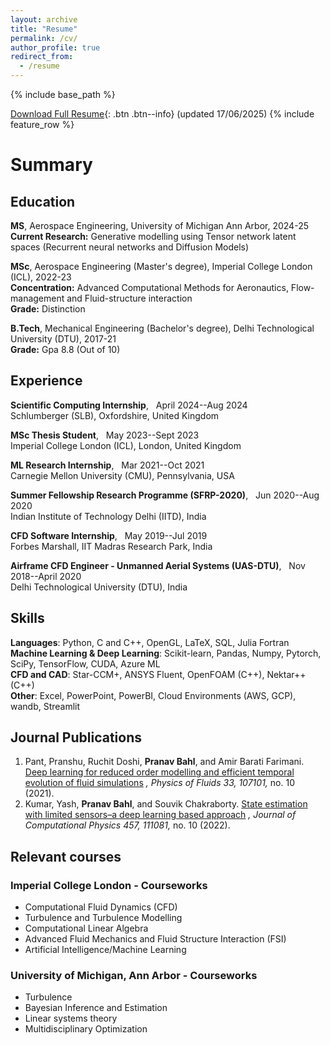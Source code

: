 ```yaml
---
layout: archive
title: "Resume"
permalink: /cv/
author_profile: true
redirect_from:
  - /resume
---
```


{% include base_path %}

[Download Full Resume](/images/PhysicsX.pdf){: .btn .btn--info} (updated 17/06/2025)
{% include feature_row %}


# Summary
## Education
**MS**, Aerospace Engineering, University of Michigan Ann Arbor, 2024-25
<br />
**Current Research:** Generative modelling using Tensor network latent spaces (Recurrent neural networks and Diffusion Models)
<br />


**MSc**, Aerospace Engineering (Master's degree), Imperial College London (ICL), 2022-23
<br /> 
**Concentration:** Advanced Computational Methods for Aeronautics, Flow-management and Fluid-structure interaction
<br /> 
**Grade:** Distinction 

**B.Tech**, Mechanical Engineering (Bachelor's degree), Delhi Technological University (DTU), 2017-21 
<br /> 
**Grade:** Gpa 8.8 (Out of 10)

## Experience
**Scientific Computing Internship**,  &nbsp; April 2024--Aug 2024 <br />
Schlumberger (SLB), Oxfordshire, United Kingdom

**MSc Thesis Student**,  &nbsp; May 2023--Sept 2023 <br />
Imperial College London (ICL), London, United Kingdom

**ML Research Internship**,  &nbsp; Mar 2021--Oct 2021 <br />
Carnegie Mellon University (CMU), Pennsylvania, USA

**Summer Fellowship Research Programme (SFRP-2020)**,  &nbsp; Jun 2020--Aug 2020 <br />
Indian Institute of Technology Delhi (IITD), India

**CFD Software Internship**,  &nbsp; May 2019--Jul 2019 <br />
Forbes Marshall, IIT Madras Research Park, India

**Airframe CFD Engineer - Unmanned Aerial Systems (UAS-DTU)**,  &nbsp; Nov 2018--April 2020 <br />
Delhi Technological University (DTU), India

## Skills

**Languages**: Python, C and C++, OpenGL, LaTeX, SQL, Julia Fortran <br />
**Machine Learning & Deep Learning**: Scikit-learn, Pandas, Numpy, Pytorch, SciPy, TensorFlow, CUDA, Azure ML <br />
**CFD and CAD**:  Star-CCM+, ANSYS Fluent, OpenFOAM (C++), Nektar++ (C++) <br />
**Other**: Excel, PowerPoint, PowerBI, Cloud Environments (AWS, GCP), wandb, Streamlit

## Journal Publications
1. Pant, Pranshu, Ruchit Doshi, **Pranav Bahl**, and Amir Barati Farimani. [Deep learning for reduced order modelling and efficient temporal evolution of fluid simulations](https://pranavsciml.github.io/publication/POF_Y2021) *, Physics of Fluids 33, 107101,* no. 10 (2021).
1. Kumar, Yash, **Pranav Bahl**, and Souvik Chakraborty. [State estimation with limited sensors–a deep learning based approach](https://pranavsciml.github.io/publication/JCP_Y2022) *, Journal of Computational Physics 457, 111081,* no. 10 (2022).


## Relevant courses
### Imperial College London - Courseworks
* Computational Fluid Dynamics (CFD)
* Turbulence and Turbulence Modelling
* Computational Linear Algebra
* Advanced Fluid Mechanics and Fluid Structure Interaction (FSI)
* Artificial Intelligence/Machine Learning

### University of Michigan, Ann Arbor - Courseworks
* Turbulence
* Bayesian Inference and Estimation
* Linear systems theory
* Multidisciplinary Optimization
